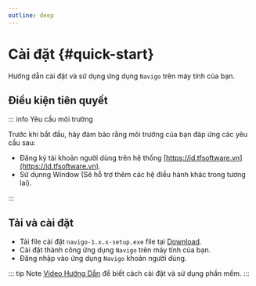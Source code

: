 ```yaml
---
outline: deep
---
```


# Cài đặt {#quick-start}

Hướng dẫn cài đặt và sử dụng ứng dụng `Navigo` trên máy tính của bạn.

## Điều kiện tiên quyết

::: info Yêu cầu môi trường

Trước khi bắt đầu, hãy đảm bảo rằng môi trường của bạn đáp ứng các yêu cầu sau:

- Đăng ký tài khoản người dùng trên hệ thống [https://id.tfsoftware.vn](https://id.tfsoftware.vn).
- Sử dụnng Window (Sẽ hỗ trợ thêm các hệ điều hành khác trong tương lai).

:::

## Tải và cài đặt

- Tải file cài đặt `navigo-1.x.x-setup.exe` file tại [Download](https://github.com/tuquet/navigo/releases/latest).
- Cài đặt thành công ứng dụng `Navigo` trên máy tính của bạn.
- Đăng nhập vào ứng dụng `Navigo` khoản người dùng.

::: tip Note [Video Hướng Dẫn](https://www.youtube.com/watch?v=3QOvzv9J6ZM) để biết cách cài đặt và sử dụng phần mềm. :::
